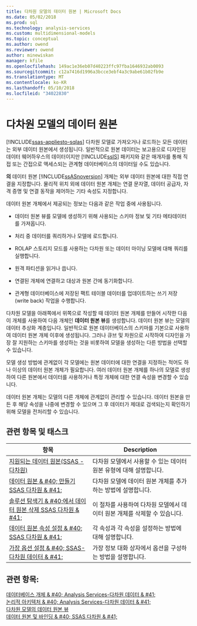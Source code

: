 ```yaml
---
title: 다차원 모델의 데이터 원본 | Microsoft Docs
ms.date: 05/02/2018
ms.prod: sql
ms.technology: analysis-services
ms.custom: multidimensional-models
ms.topic: conceptual
ms.author: owend
ms.reviewer: owend
author: minewiskan
manager: kfile
ms.openlocfilehash: 149ac1e36eb07d40223ffc97fba1646932ab0093
ms.sourcegitcommit: c12a7416d1996a3bcce3ebf4a3c9abe61b02fb9e
ms.translationtype: MT
ms.contentlocale: ko-KR
ms.lasthandoff: 05/10/2018
ms.locfileid: "34022830"
---
```

# <a name="data-sources-in-multidimensional-models"></a>다차원 모델의 데이터 원본
[!INCLUDE[ssas-appliesto-sqlas](../../includes/ssas-appliesto-sqlas.md)]
  다차원 모델로 가져오거나 로드하는 모든 데이터는 외부 데이터 원본에서 생성됩니다. 일반적으로 원본 데이터는 보고용으로 디자인된 데이터 웨어하우스의 데이터이지만 [!INCLUDE[ssIS](../../includes/ssis-md.md)] 패키지와 같은 매개자를 통해 직접 또는 간접으로 액세스되는 관계형 데이터베이스의 데이터일 수도 있습니다.  
  
 **의** 데이터 원본 [!INCLUDE[ssASnoversion](../../includes/ssasnoversion-md.md)] 개체는 외부 데이터 원본에 대한 직접 연결을 지정합니다. 물리적 위치 외에 데이터 원본 개체는 연결 문자열, 데이터 공급자, 자격 증명 및 연결 동작을 제어하는 기타 속성도 지정합니다.  
  
 데이터 원본 개체에서 제공되는 정보는 다음과 같은 작업 중에 사용됩니다.  
  
-   데이터 원본 뷰를 모델에 생성하기 위해 사용되는 스키마 정보 및 기타 메타데이터를 가져옵니다.  
  
-   처리 중 데이터를 쿼리하거나 모델에 로드합니다.  
  
-   ROLAP 스토리지 모드를 사용하는 다차원 또는 데이터 마이닝 모델에 대해 쿼리를 실행합니다.  
  
-   원격 파티션을 읽거나 씁니다.  
  
-   연결된 개체에 연결하고 대상과 원본 간에 동기화합니다.  
  
-   관계형 데이터베이스에 저장된 팩트 테이블 데이터를 업데이트하는 쓰기 저장(write back) 작업을 수행합니다.  
  
 다차원 모델을 아래쪽에서 위쪽으로 작성할 때 데이터 원본 개체를 만들어 시작한 다음 이 개체를 사용하여 다음 개체인 **데이터 원본 뷰**를 생성합니다. 데이터 원본 뷰는 모델의 데이터 추상화 계층입니다. 일반적으로 원본 데이터베이스의 스키마를 기본으로 사용하여 데이터 원본 개체 이후에 생성됩니다. 그러나 큐브 및 차원으로 시작하여 디자인을 가장 잘 지원하는 스키마를 생성하는 것을 비롯하여 모델을 생성하는 다른 방법을 선택할 수 있습니다.  
  
 모델 생성 방법에 관계없이 각 모델에는 원본 데이터에 대한 연결을 지정하는 적어도 하나 이상의 데이터 원본 개체가 필요합니다. 여러 데이터 원본 개체를 하나의 모델로 생성하여 다른 원본에서 데이터를 사용하거나 특정 개체에 대한 연결 속성을 변경할 수 있습니다.  
  
 데이터 원본 개체는 모델의 다른 개체에 관계없이 관리할 수 있습니다. 데이터 원본을 만든 후 해당 속성을 나중에 변경할 수 있으며 그 후 데이터가 제대로 검색되는지 확인하기 위해 모델을 전처리할 수 있습니다.  
  
## <a name="related-topics-and-tasks"></a>관련 항목 및 태스크  
  
|항목|Description|  
|-----------|-----------------|  
|[지원되는 데이터 원본&#40;SSAS - 다차원&#41;](../../analysis-services/multidimensional-models/supported-data-sources-ssas-multidimensional.md)|다차원 모델에서 사용할 수 있는 데이터 원본 유형에 대해 설명합니다.|  
|[데이터 원본 & #40; 만들기 SSAS 다차원 & #41;](../../analysis-services/multidimensional-models/create-a-data-source-ssas-multidimensional.md)|다차원 모델에 데이터 원본 개체를 추가하는 방법에 설명합니다.|  
|[솔루션 탐색기 & #40;에서 데이터 원본 삭제 SSAS 다차원 & #41;](../../analysis-services/multidimensional-models/delete-a-data-source-in-solution-explorer-ssas-multidimensional.md)|이 절차를 사용하여 다차원 모델에서 데이터 원본 개체를 삭제할 수 있습니다.|  
|[데이터 원본 속성 설정 & #40; SSAS 다차원 & #41;](../../analysis-services/multidimensional-models/set-data-source-properties-ssas-multidimensional.md)|각 속성과 각 속성을 설정하는 방법에 대해 설명합니다.|  
|[가장 옵션 설정 & #40; SSAS-다차원 데이터 & #41;](../../analysis-services/multidimensional-models/set-impersonation-options-ssas-multidimensional.md)|가장 정보 대화 상자에서 옵션을 구성하는 방법을 설명합니다.|  
  
## <a name="see-also"></a>관련 항목:  
 [데이터베이스 개체 & #40; Analysis Services-다차원 데이터 & #41;](../../analysis-services/multidimensional-models/olap-logical/database-objects-analysis-services-multidimensional-data.md)   
 [논리적 아키텍처 & #40; Analysis Services-다차원 데이터 & #41;](../../analysis-services/multidimensional-models/olap-logical/understanding-microsoft-olap-logical-architecture.md)   
 [다차원 모델의 데이터 원본 뷰](../../analysis-services/multidimensional-models/data-source-views-in-multidimensional-models.md)   
 [데이터 원본 및 바인딩 & #40; SSAS 다차원 & #41;](../../analysis-services/multidimensional-models/data-sources-and-bindings-ssas-multidimensional.md)  
  
  
